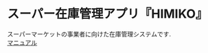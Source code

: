 # スーパー在庫管理アプリ『HIMIKO』
スーパーマーケットの事業者に向けた在庫管理システムです.<br>
[マニュアル](https://github.com/e1b19110/super/blob/main/manual.docx "manual")
